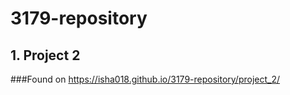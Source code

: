 # 3179-repository


## 1. Project 2
###Found on
https://isha018.github.io/3179-repository/project_2/

